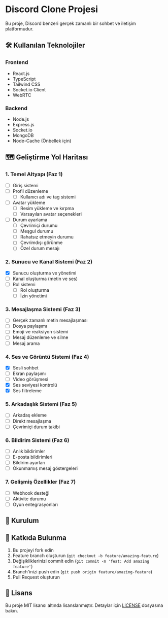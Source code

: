 # Discord Clone Projesi

Bu proje, Discord benzeri gerçek zamanlı bir sohbet ve iletişim platformudur.

## 🛠 Kullanılan Teknolojiler

### Frontend
- React.js
- TypeScript
- Tailwind CSS
- Socket.io Client
- WebRTC

### Backend
- Node.js
- Express.js
- Socket.io
- MongoDB
- Node-Cache (Önbellek için)

## 🗺 Geliştirme Yol Haritası

### 1. Temel Altyapı (Faz 1)
  - [ ] Giriş sistemi
  - [ ] Profil düzenleme
    - [ ] Kullanıcı adı ve tag sistemi
  - [ ] Avatar yükleme
    - [ ] Resim yükleme ve kırpma
    - [ ] Varsayılan avatar seçenekleri
  - [ ] Durum ayarlama
    - [ ] Çevrimiçi durumu
    - [ ] Meşgul durumu
    - [ ] Rahatsız etmeyin durumu
    - [ ] Çevrimdışı görünme
    - [ ] Özel durum mesajı

### 2. Sunucu ve Kanal Sistemi (Faz 2)
- [x] Sunucu oluşturma ve yönetimi
- [ ] Kanal oluşturma (metin ve ses)
- [ ] Rol sistemi
  - [ ] Rol oluşturma
  - [ ] İzin yönetimi

### 3. Mesajlaşma Sistemi (Faz 3)
- [ ] Gerçek zamanlı metin mesajlaşması
- [ ] Dosya paylaşımı
- [ ] Emoji ve reaksiyon sistemi
- [ ] Mesaj düzenleme ve silme
- [ ] Mesaj arama

### 4. Ses ve Görüntü Sistemi (Faz 4)
- [x] Sesli sohbet
- [ ] Ekran paylaşımı
- [ ] Video görüşmesi
- [x] Ses seviyesi kontrolü
- [x] Ses filtreleme

### 5. Arkadaşlık Sistemi (Faz 5)
- [ ] Arkadaş ekleme
- [ ] Direkt mesajlaşma
- [ ] Çevrimiçi durum takibi

### 6. Bildirim Sistemi (Faz 6)
- [ ] Anlık bildirimler
- [ ] E-posta bildirimleri
- [ ] Bildirim ayarları
- [ ] Okunmamış mesaj göstergeleri

### 7. Gelişmiş Özellikler (Faz 7)
- [ ] Webhook desteği
- [ ] Aktivite durumu
- [ ] Oyun entegrasyonları

## 🚀 Kurulum


## 🤝 Katkıda Bulunma

1. Bu projeyi fork edin
2. Feature branch oluşturun (`git checkout -b feature/amazing-feature`)
3. Değişikliklerinizi commit edin (`git commit -m 'feat: Add amazing feature'`)
4. Branch'inizi push edin (`git push origin feature/amazing-feature`)
5. Pull Request oluşturun

## 📝 Lisans

Bu proje MIT lisansı altında lisanslanmıştır. Detaylar için [LICENSE](LICENSE) dosyasına bakın.
